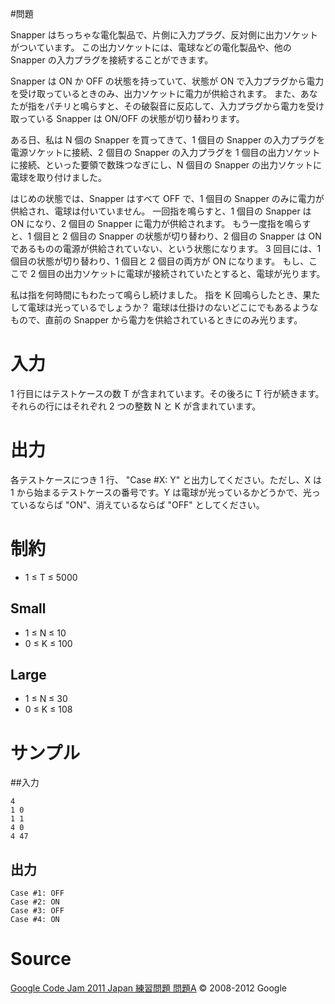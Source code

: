 #問題

Snapper はちっちゃな電化製品で、片側に入力プラグ、反対側に出力ソケットがついています。 この出力ソケットには、電球などの電化製品や、他の Snapper の入力プラグを接続することができます。

Snapper は ON か OFF の状態を持っていて、状態が ON で入力プラグから電力を受け取っているときのみ、出力ソケットに電力が供給されます。 また、あなたが指をパチリと鳴らすと、その破裂音に反応して、入力プラグから電力を受け取っている Snapper は ON/OFF の状態が切り替わります。

ある日、私は N 個の Snapper を買ってきて、1 個目の Snapper の入力プラグを電源ソケットに接続、2 個目の Snapper の入力プラグを 1 個目の出力ソケットに接続、といった要領で数珠つなぎにし、N 個目の Snapper の出力ソケットに電球を取り付けました。

はじめの状態では、Snapper はすべて OFF で、1 個目の Snapper のみに電力が供給され、電球は付いていません。 一回指を鳴らすと、1 個目の Snapper は ON になり、2 個目の Snapper に電力が供給されます。 もう一度指を鳴らすと、1 個目と 2 個目の Snapper の状態が切り替わり、2 個目の Snapper は ON であるものの電源が供給されていない、という状態になります。 3 回目には、1 個目の状態が切り替わり、1 個目と 2 個目の両方が ON になります。 もし、ここで 2 個目の出力ソケットに電球が接続されていたとすると、電球が光ります。

私は指を何時間にもわたって鳴らし続けました。 指を K 回鳴らしたとき、果たして電球は光っているでしょうか？ 電球は仕掛けのないどこにでもあるようなもので、直前の Snapper から電力を供給されているときにのみ光ります。

# 入力

1 行目にはテストケースの数 T が含まれています。その後ろに T 行が続きます。 それらの行にはそれぞれ 2 つの整数 N と K が含まれています。

# 出力

各テストケースにつき 1 行、 "Case #X: Y" と出力してください。ただし、X は 1 から始まるテストケースの番号です。Y は電球が光っているかどうかで、光っているならば "ON"、消えているならば "OFF" としてください。

# 制約

- 1 ≤ T ≤ 5000

## Small

- 1 ≤ N ≤ 10
- 0 ≤ K ≤ 100

## Large

- 1 ≤ N ≤ 30
- 0 ≤ K ≤ 108

# サンプル

##入力

    4
    1 0
    1 1
    4 0
    4 47
    
## 出力
    Case #1: OFF
    Case #2: ON
    Case #3: OFF
    Case #4: ON
    
# Source
[Google Code Jam 2011 Japan 練習問題 問題A](http://code.google.com/codejam/contest/1343486/dashboard)
© 2008-2012 Google
